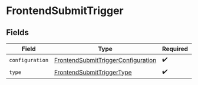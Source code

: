 # FrontendSubmitTrigger


## Fields

| Field                                                                                           | Type                                                                                            | Required                                                                                        | Description                                                                                     |
| ----------------------------------------------------------------------------------------------- | ----------------------------------------------------------------------------------------------- | ----------------------------------------------------------------------------------------------- | ----------------------------------------------------------------------------------------------- |
| `configuration`                                                                                 | [FrontendSubmitTriggerConfiguration](../../models/shared/frontendsubmittriggerconfiguration.md) | :heavy_check_mark:                                                                              | N/A                                                                                             |
| `type`                                                                                          | [FrontendSubmitTriggerType](../../models/shared/frontendsubmittriggertype.md)                   | :heavy_check_mark:                                                                              | N/A                                                                                             |